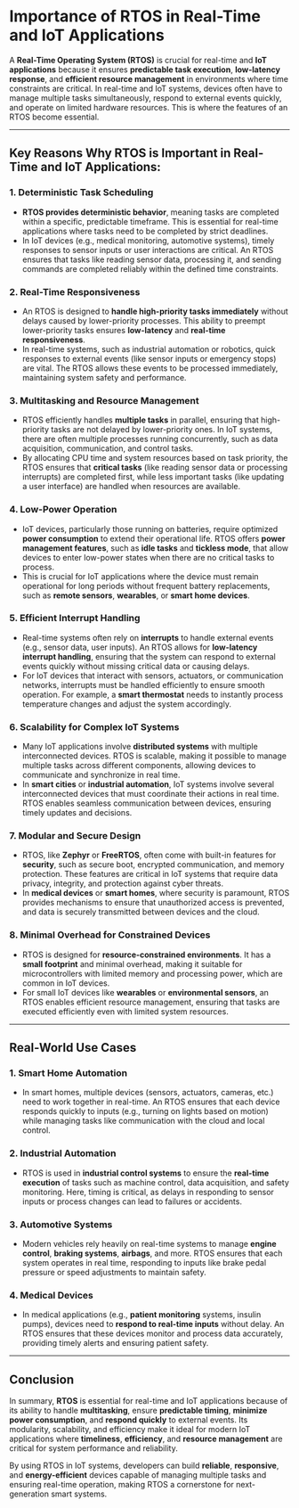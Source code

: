 # Importance of RTOS in Real-Time and IoT Applications

A **Real-Time Operating System (RTOS)** is crucial for real-time and **IoT applications** because it ensures **predictable task execution**, **low-latency response**, and **efficient resource management** in environments where time constraints are critical. In real-time and IoT systems, devices often have to manage multiple tasks simultaneously, respond to external events quickly, and operate on limited hardware resources. This is where the features of an RTOS become essential.

---

## Key Reasons Why RTOS is Important in Real-Time and IoT Applications:

### 1. **Deterministic Task Scheduling**
   - **RTOS provides deterministic behavior**, meaning tasks are completed within a specific, predictable timeframe. This is essential for real-time applications where tasks need to be completed by strict deadlines.
   - In IoT devices (e.g., medical monitoring, automotive systems), timely responses to sensor inputs or user interactions are critical. An RTOS ensures that tasks like reading sensor data, processing it, and sending commands are completed reliably within the defined time constraints.

### 2. **Real-Time Responsiveness**
   - An RTOS is designed to **handle high-priority tasks immediately** without delays caused by lower-priority processes. This ability to preempt lower-priority tasks ensures **low-latency** and **real-time responsiveness**.
   - In real-time systems, such as industrial automation or robotics, quick responses to external events (like sensor inputs or emergency stops) are vital. The RTOS allows these events to be processed immediately, maintaining system safety and performance.

### 3. **Multitasking and Resource Management**
   - RTOS efficiently handles **multiple tasks** in parallel, ensuring that high-priority tasks are not delayed by lower-priority ones. In IoT systems, there are often multiple processes running concurrently, such as data acquisition, communication, and control tasks.
   - By allocating CPU time and system resources based on task priority, the RTOS ensures that **critical tasks** (like reading sensor data or processing interrupts) are completed first, while less important tasks (like updating a user interface) are handled when resources are available.

### 4. **Low-Power Operation**
   - IoT devices, particularly those running on batteries, require optimized **power consumption** to extend their operational life. RTOS offers **power management features**, such as **idle tasks** and **tickless mode**, that allow devices to enter low-power states when there are no critical tasks to process.
   - This is crucial for IoT applications where the device must remain operational for long periods without frequent battery replacements, such as **remote sensors**, **wearables**, or **smart home devices**.

### 5. **Efficient Interrupt Handling**
   - Real-time systems often rely on **interrupts** to handle external events (e.g., sensor data, user inputs). An RTOS allows for **low-latency interrupt handling**, ensuring that the system can respond to external events quickly without missing critical data or causing delays.
   - For IoT devices that interact with sensors, actuators, or communication networks, interrupts must be handled efficiently to ensure smooth operation. For example, a **smart thermostat** needs to instantly process temperature changes and adjust the system accordingly.

### 6. **Scalability for Complex IoT Systems**
   - Many IoT applications involve **distributed systems** with multiple interconnected devices. RTOS is scalable, making it possible to manage multiple tasks across different components, allowing devices to communicate and synchronize in real time.
   - In **smart cities** or **industrial automation**, IoT systems involve several interconnected devices that must coordinate their actions in real time. RTOS enables seamless communication between devices, ensuring timely updates and decisions.

### 7. **Modular and Secure Design**
   - RTOS, like **Zephyr** or **FreeRTOS**, often come with built-in features for **security**, such as secure boot, encrypted communication, and memory protection. These features are critical in IoT systems that require data privacy, integrity, and protection against cyber threats.
   - In **medical devices** or **smart homes**, where security is paramount, RTOS provides mechanisms to ensure that unauthorized access is prevented, and data is securely transmitted between devices and the cloud.

### 8. **Minimal Overhead for Constrained Devices**
   - RTOS is designed for **resource-constrained environments**. It has a **small footprint** and minimal overhead, making it suitable for microcontrollers with limited memory and processing power, which are common in IoT devices.
   - For small IoT devices like **wearables** or **environmental sensors**, an RTOS enables efficient resource management, ensuring that tasks are executed efficiently even with limited system resources.

---

## Real-World Use Cases

### 1. **Smart Home Automation**
   - In smart homes, multiple devices (sensors, actuators, cameras, etc.) need to work together in real-time. An RTOS ensures that each device responds quickly to inputs (e.g., turning on lights based on motion) while managing tasks like communication with the cloud and local control.

### 2. **Industrial Automation**
   - RTOS is used in **industrial control systems** to ensure the **real-time execution** of tasks such as machine control, data acquisition, and safety monitoring. Here, timing is critical, as delays in responding to sensor inputs or process changes can lead to failures or accidents.

### 3. **Automotive Systems**
   - Modern vehicles rely heavily on real-time systems to manage **engine control**, **braking systems**, **airbags**, and more. RTOS ensures that each system operates in real time, responding to inputs like brake pedal pressure or speed adjustments to maintain safety.

### 4. **Medical Devices**
   - In medical applications (e.g., **patient monitoring** systems, insulin pumps), devices need to **respond to real-time inputs** without delay. An RTOS ensures that these devices monitor and process data accurately, providing timely alerts and ensuring patient safety.

---

## Conclusion

In summary, **RTOS** is essential for real-time and IoT applications because of its ability to handle **multitasking**, ensure **predictable timing**, **minimize power consumption**, and **respond quickly** to external events. Its modularity, scalability, and efficiency make it ideal for modern IoT applications where **timeliness**, **efficiency**, and **resource management** are critical for system performance and reliability.

By using RTOS in IoT systems, developers can build **reliable**, **responsive**, and **energy-efficient** devices capable of managing multiple tasks and ensuring real-time operation, making RTOS a cornerstone for next-generation smart systems.